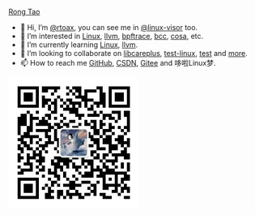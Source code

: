 [Rong Tao](https://github.com/Rtoax)

- 👋 Hi, I’m [@rtoax](https://github.com/Rtoax), you can see me in [@linux-visor](https://github.com/linux-visor) too.
- 👀 I’m interested in [Linux](https://github.com/torvalds/linux), [llvm](https://github.com/llvm/llvm-project), [bpftrace](https://github.com/iovisor/bpftrace), [bcc](https://github.com/iovisor/bcc), [cosa](https://github.com/coreos/coreos-assembler), etc.
- 🌱 I’m currently learning [Linux](https://github.com/torvalds/linux), [llvm](https://github.com/llvm/llvm-project).
- 💞️ I’m looking to collaborate on [libcareplus](https://github.com/Rtoax/libcareplus), [test-linux](https://github.com/Rtoax/test-linux), [test](https://github.com/Rtoax/test) and [more](https://github.com/Rtoax).
- 📫 How to reach me [GitHub](https://github.com/Rtoax), [CSDN](https://rtoax.blog.csdn.net/), [Gitee](https://gitee.com/rtoax) and 哆啦Linux梦.

![哆啦Linux梦](fwi.png)
